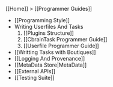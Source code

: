 [[Home]] > [[Programmer Guides]]

* [[Programming Style]]
* Writing Userfiles And Tasks
  1. [[Plugins Structure]]
  2. [[CbrainTask Programmer Guide]]
  3. [[Userfile Programmer Guide]]
* [[Writting Tasks with Boutiques]]
* [[Logging And Provenance]]
* [[MetaData Store|MetaData]]
* [[External APIs]]
* [[Testing Suite]]

